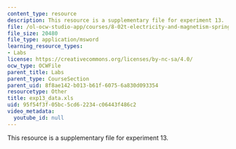```yaml
---
content_type: resource
description: This resource is a supplementary file for experiment 13.
file: /ol-ocw-studio-app/courses/8-02t-electricity-and-magnetism-spring-2005/95f54f3f05bc5cd62234c06443f486c2_exp13_data.xls
file_size: 20480
file_type: application/msword
learning_resource_types:
- Labs
license: https://creativecommons.org/licenses/by-nc-sa/4.0/
ocw_type: OCWFile
parent_title: Labs
parent_type: CourseSection
parent_uid: 8f8ae142-b013-b61f-6075-6a830d093354
resourcetype: Other
title: exp13_data.xls
uid: 95f54f3f-05bc-5cd6-2234-c06443f486c2
video_metadata:
  youtube_id: null
---
```

This resource is a supplementary file for experiment 13.